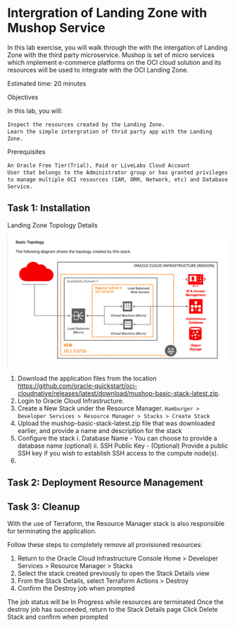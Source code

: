 
# Intergration of Landing Zone with Mushop Service

In this lab exercise, you will walk through the with the intergation of Landing Zone with the third party microservice. Mushop is set of micro services which implement e-commerce platforms on the OCI cloud solution and its resources will be used to integrate with the OCI Landing Zone.


Estimated time: 20 minutes

Objectives

In this lab, you will:

    Inspect the resources created by the Landing Zone.
    Learn the simple intergration of thrid party app with the Landing Zone.

Prerequisites

    An Oracle Free Tier(Trial), Paid or LiveLabs Cloud Account
    User that belongs to the Administrator group or has granted privileges to manage multiple OCI resources (IAM, ORM, Network, etc) and Database        Service.

## Task 1: Installation

Landing Zone Topology Details

![Topology](.//images/Mushop_Topo.png)

1)	Download the application files from the location https://github.com/oracle-quickstart/oci-cloudnative/releases/latest/download/mushop-basic-stack-latest.zip. 
2)	Login to Oracle Cloud Infrastructure.
3) Create a New Stack under the Resource Manager. 
    `Hamburger > Developer Services > Resource Manager > Stacks > Create Stack`
4) Upload the mushop-basic-stack-latest.zip file that was downloaded earlier, and provide a name and description for the stack
5)	Configure the stack
  i.	Database Name - You can choose to provide a database name (optional)
  ii.	SSH Public Key - (Optional) Provide a public SSH key if you wish to establish SSH access to the compute node(s).
6) 

## Task 2: Deployment Resource Management


## Task 3: Cleanup

With the use of Terraform, the Resource Manager stack is also responsible for terminating the application.

Follow these steps to completely remove all provisioned resources:

1) Return to the Oracle Cloud Infrastructure Console
    Home > Developer Services > Resource Manager > Stacks
2) Select the stack created previously to open the Stack Details view
3) From the Stack Details, select Terraform Actions > Destroy
4) Confirm the Destroy job when prompted

The job status will be In Progress while resources are terminated
Once the destroy job has succeeded, return to the Stack Details page
Click Delete Stack and confirm when prompted
